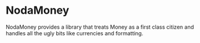 NodaMoney
=========
NodaMoney provides a library that treats Money as a first class citizen and handles all the ugly bits like currencies and formatting. 